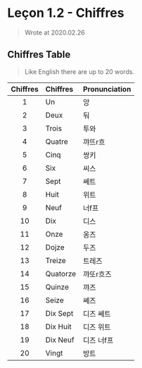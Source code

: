 
# Leçon 1.2 - Chiffres

> Wrote at 2020.02.26

## Chiffres Table

> Like English there are up to 20 words.

| Chiffres | Chiffres | Pronunciation |
|:--------:|:---------|:--------------|
|    1     | Un       | 앙            |
|    2     | Deux     | 둬            |
|    3     | Trois    | 투와           |
|    4     | Quatre   | 꺄뜨r흐        |
|    5     | Cinq     | 쌍키           |
|    6     | Six      | 씨스           |
|    7     | Sept     | 쎄트           |
|    8     | Huit     | 위트           |
|    9     | Neuf     | 너f프          |
|    10    | Dix      | 디스           |
|    11    | Onze     | 옹즈           |
|    12    | Dojze    | 두즈           |
|    13    | Treize   | 트레즈         |
|    14    | Quatorze | 꺄또r흐즈       |
|    15    | Quinze   | 꺄즈           |
|    16    | Seize    | 쎄즈           |
|    17    | Dix Sept | 디즈 쎄트       |
|    18    | Dix Huit | 디즈 위트       |
|    19    | Dix Neuf | 디즈 너f프      |
|    20    | Vingt    | 방트           |
